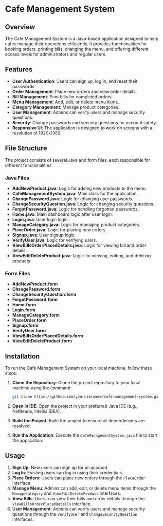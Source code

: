 # Cafe Management System

## Overview

The Cafe Management System is a Java-based application designed to help cafes manage their operations efficiently. It provides functionalities for booking orders, printing bills, changing the menu, and offering different access levels for administrators and regular users.

## Features

- **User Authentication**: Users can sign up, log in, and reset their passwords.
- **Order Management**: Place new orders and view order details.
- **Bill Management**: Print bills for completed orders.
- **Menu Management**: Add, edit, or delete menu items.
- **Category Management**: Manage product categories.
- **User Management**: Admins can verify users and manage security questions.
- **Security**: Change passwords and security questions for account safety.
- **Responsive UI**: The application is designed to work on screens with a resolution of 1920x1080.

## File Structure

The project consists of several Java and form files, each responsible for different functionalities:

### Java Files

- **AddNewProduct.java**: Logic for adding new products to the menu.
- **CafeManagementSystem.java**: Main class for the application.
- **ChangePassword.java**: Logic for changing user passwords.
- **ChangeSecurityQuestion.java**: Logic for changing security questions.
- **ForgotPassword.java**: Logic for handling forgotten passwords.
- **Home.java**: Main dashboard logic after user login.
- **Login.java**: User login logic.
- **ManageCategory.java**: Logic for managing product categories.
- **PlaceOrder.java**: Logic for placing new orders.
- **Signup.java**: User signup logic.
- **VerifyUser.java**: Logic for verifying users.
- **ViewBillsOrderPlacedDetails.java**: Logic for viewing bill and order details.
- **ViewEditDeleteProduct.java**: Logic for viewing, editing, and deleting products.

### Form Files

- **AddNewProduct.form**
- **ChangePassword.form**
- **ChangeSecurityQuestion.form**
- **ForgotPassword.form**
- **Home.form**
- **Login.form**
- **ManageCategory.form**
- **PlaceOrder.form**
- **Signup.form**
- **VerifyUser.form**
- **ViewBillsOrderPlacedDetails.form**
- **ViewEditDeleteProduct.form**

## Installation

To run the Cafe Management System on your local machine, follow these steps:

1. **Clone the Repository**: Clone the project repository to your local machine using the command:
   ```sh
   git clone https://github.com/yourusername/cafe-management-system.git
   ```

2. **Open in IDE**: Open the project in your preferred Java IDE (e.g., NetBeans, IntelliJ IDEA).

3. **Build the Project**: Build the project to ensure all dependencies are resolved.

4. **Run the Application**: Execute the `CafeManagementSystem.java` file to start the application.

## Usage

1. **Sign Up**: New users can sign up for an account.
2. **Log In**: Existing users can log in using their credentials.
3. **Place Orders**: Users can place new orders through the `PlaceOrder` interface.
4. **Manage Menu**: Admins can add, edit, or delete menu items through the `ManageCategory` and `ViewEditDeleteProduct` interfaces.
5. **View Bills**: Users can view their bills and order details through the `ViewBillsOrderPlacedDetails` interface.
6. **User Management**: Admins can verify users and manage security questions through the `VerifyUser` and `ChangeSecurityQuestion` interfaces.
